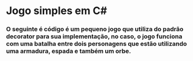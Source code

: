 # Jogo simples em C#

### O seguinte é código é um pequeno jogo que utiliza do padrão decorator para sua implementação, no caso, o jogo funciona com uma batalha entre dois personagens que estão utilizando uma armadura, espada e também um orbe.
